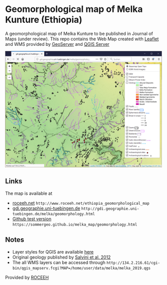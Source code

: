# Geomorphological map of Melka Kunture (Ethiopia)

A geomorphological map of Melka Kunture to be published in Journal of Maps (under review). This repo contains the Web Map created with <a href="https://leafletjs.com" target="_blank">Leaflet</a> and WMS provided by <a href="http://geoserver.org" target="_blank">GeoServer</a> and <a href="http://qgis.org" target="_blank">QGIS Server</a>

![Screenshot of the map](/img/thunderbird_screenshot.png)

## Links
The map is available at 
* <a href="http://www.roceeh.net/ethiopia_geomorphological_map" target="_blank">roceeh.net</a> `http://www.roceeh.net/ethiopia_geomorphological_map`
* <a href="http://gdi.geographie.uni-tuebingen.de/melka/geomorphology.html" target="_blank">gdi.geographie.uni-tuebingen.de</a> `http://gdi.geographie.uni-tuebingen.de/melka/geomorphology.html`
* <a href="https://sommergeo.github.io/melka_map/geomorphology.html">Github test version</a> `https://sommergeo.github.io/melka_map/geomorphology.html`

## Notes
* Layer styles for QGIS are available [here](layer_styles)
* Original geology published by <a href="https://www.tandfonline.com/doi/full/10.1080/17445647.2012.680779" target="_blank">Salvini et al. 2012</a>
* The all WMS layers can be accessed through `http://134.2.216.61/cgi-bin/qgis_mapserv.fcgi?MAP=/home/user/data/melka/melka_2019.qgs`

Provided by <a href="http://www.roceeh.net/home/" target="_blank">ROCEEH</a>
